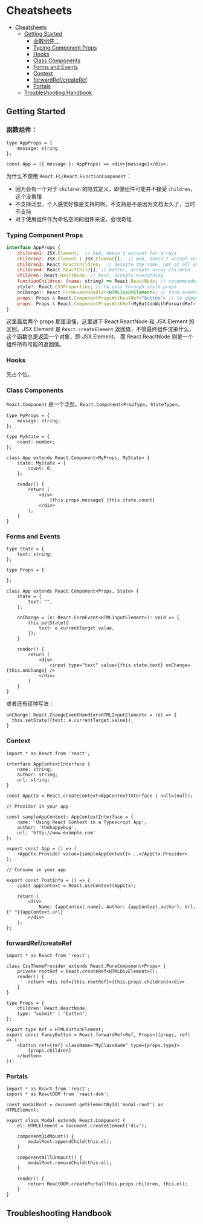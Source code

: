 # Cheatsheets

<!-- TOC -->

- [Cheatsheets](#cheatsheets)
    - [Getting Started](#getting-started)
        - [函数组件：](#函数组件)
        - [Typing Component Props](#typing-component-props)
        - [Hooks](#hooks)
        - [Class Components](#class-components)
        - [Forms and Events](#forms-and-events)
        - [Context](#context)
        - [forwardRef/createRef](#forwardrefcreateref)
        - [Portals](#portals)
    - [Troubleshooting Handbook](#troubleshooting-handbook)

<!-- /TOC -->

## Getting Started

### 函数组件：    


```tsx
type AppProps = {
    message: string
};

const App = ({ message }: AppProps) => <div>{message}</div>;
```     

为什么不使用 `React.FC/React.FunctionComponent`：   

- 因为会有一个对于 `children` 的隐式定义，即便组件可能并不接受 `children`，这个没看懂
- 不支持泛型，个人感觉好像是支持的啊，不支持是不是因为文档太久了，当时不支持
- 对于使用组件作为命名空间的组件来说，会很奇怪   


### Typing Component Props

```js
interface AppProps {
    children1: JSX.Element;  // bad, doesn't account for arrays
    children2: JSX.Element | JSX.Element[];  // meh, doesn't accept strings
    children3: React.ReactChildren;  // despite the name, not at all an appropriate type; it is a utility
    children4: React.ReactChild[]; // better, accepts array children
    children: React.ReactNode; // best, accepts everything
    functionChildren: (name: string) => React.ReactNode; // recommended function as a child render prop type
    style?: React.CSSProperties; // to pass through style props
    onChange?: React.FormEventHandler<HTMLInputElement>; // form events! the generic parameter is the type of event.target
    props: Props & React.ComponentPropsWithoutRef<"button"> // to impersonate all the props of a button element and explicitly not forwarding its ref
    props: Props & React.ComponentPropsWithRef<MyButtonWithForwardRef>; // to impersonate all the props of MyButtonForwardedRef and explicitly forwarding its ref
}
```    

这里最后两个 props 那里没懂，这里讲下 React.ReactNode 和 JSX.Element 的区别。JSX.Element
是 `React.createElement` 返回值，不管最终组件渲染什么，这个函数总是返回一个对象，即 JSX.Element。
而 React.ReactNode 则是一个组件所有可能的返回值。    

### Hooks

先占个位。    

### Class Components

`React.Component` 是一个泛型。`React.Component<PropType, StateType>`。     

```tsx
type MyProps = {
    message: string;
};

type MyState = {
    count: number;
};

class App extends React.Component<MyProps, MyState> {
    state: MyState = {
        count: 0,
    };

    render() {
        return (
            <div>
                {this.props.message} {this.state.count}
            </div>
        );
    }
}
```     

### Forms and Events

```tsx
type State = {
    text: string;
};

type Props = {

};

class App extends React.Component<Props, State> {
    state = {
        text: "",
    };

    onChange = (e: React.FormEvent<HTMLInputElement>): void => {
        this.setState({
            text: e.currentTarget.value,
        });
    }

    render() {
        return (
            <div>
                <input type="text" value={this.state.text} onChange={this.onChange} />
            </div>
        )
    }
}
```     

或者还有这种写法：    

```tsx
onChange: React.ChangeEventHandler<HTMLInputElement> = (e) => {
  this.setState({text: e.currentTarget.value});
}
```      

### Context

```tsx
import * as React from 'react';

interface AppContextInterface {
    name: string;
    author: string;
    url: string;
}

const AppCtx = React.createContext<AppContextInterface | null>(null);

// Provider in your app

const sampleAppContext: AppContextInterface = {
    name: 'Using React Context in a Typescript App',
    author: 'thehappybug',
    url: 'http://www.example.com'
};

export const App = () => (
    <AppCtx.Provider value={sampleAppContext}>...</AppCtx.Provider>
);

// Consume in your app

export const PostInfo = () => {
    const appContext = React.useContext(AppCtx);

    return (
        <div>
            Name: {appContext.name}, Author: {appContext.author}, Url: {" "}{appContext.url}
        </div>
    );
};
```     

### forwardRef/createRef

```tsx
import * as React from 'react';

class CssThemeProvider extends React.PureComponent<Props> {
    private rootRef = React.createRef<HTMLDivElement>();
    render() {
        return <div ref={this.rootRef}>{this.props.children}</div>
    }
}

type Props = {
    children: React.ReactNode;
    type: "submit" | "button";
};

export type Ref = HTMLButtonElement;
export const FancyButton = React.forwardRef<Ref, Props>((props, ref) => (
    <button ref={ref} className="MyClassName" type={props.type}>
        {props.children}
    </button>
));
```     

### Portals

```tsx
import * as React from 'react';
import * as ReactDOM from 'react-dom';

const modalRoot = document.getElementById('modal-root') as HTMLElement;

export class Modal extends React.Component {
    el: HTMLElement = document.createElement('div');

    componentDidMount() {
        modalRoot.appendChild(this.el);
    }

    componentWillUnmount() {
        modalRoot.removeChild(this.el);
    }

    render() {
        return ReactDOM.createPortal(this.props.children, this.el);
    }
}
```    

## Troubleshooting Handbook



